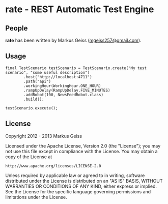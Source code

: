 rate - REST Automatic Test Engine
=================================

People
------
**rate** has been written by Markus Geiss (mgeiss257@gmail.com).

Usage
-----
    final TestScenario testScenario = TestScenario.create("My test scenario", "some useful description")
            .host("http://localhost:4711")
            .path("api")
            .workingHour(WorkingHour.ONE_HOUR)
            .rampUpDelay(RampUpDelay.FIVE_MINUTES)
            .addRobot(100, NewsFeedRobot.class)
            .build();

    testScenario.execute();


License
-------
Copyright 2012 - 2013 Markus Geiss

Licensed under the Apache License, Version 2.0 (the "License");
you may not use this file except in compliance with the License.
You may obtain a copy of the License at

    http://www.apache.org/licenses/LICENSE-2.0

Unless required by applicable law or agreed to in writing, software
distributed under the License is distributed on an "AS IS" BASIS,
WITHOUT WARRANTIES OR CONDITIONS OF ANY KIND, either express or implied.
See the License for the specific language governing permissions and
limitations under the License.
